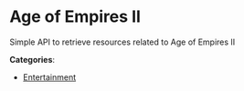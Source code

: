 # Age of Empires II

Simple API to retrieve resources related to Age of Empires II

**Categories**:

- [Entertainment](https://github/apis-list/apis-list#entertainment)



